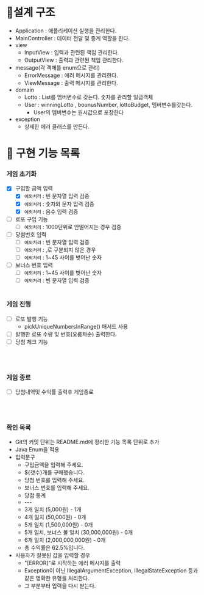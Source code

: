 # 📝설계 구조
- Application : 애플리케이션 실행을 관리한다.
- MainController : 데이터 전달 및 중계 역할을 한다.
- view
    - InputView : 입력과 관련된 책임 관리한다.
    - OutputView : 출력과 관련된 책임 관리한다.
- message(각 객체를 enum으로 관리)
    - ErrorMessage : 에러 메시지를 관리한다.
    - ViewMessage : 출력 메시지를 관리한다.
- domain
    - Lotto :  List<Integer>를 멤버변수로 갖는다. 숫자를 관리할 일급객체
    - User :  winningLotto , bounusNumber, lottoBudget,  멤버변수를갖는다.
      - User의 멤버변수는 원시값으로 포장한다
- exception
    - 상세한 에러 클래스를 만든다.
  

# 📝 구현 기능 목록
### 게임 초기화

- [x]  구입할 금액 입력
   - [x] `예외처리` : 빈 문자열 입력 검증
   - [x] `예외처리` : 숫자외 문자 입력 검증
   - [x] `예외처리` : 음수 입력 검증
- [ ] 로또 구입 기능
  - [ ] `예외처리` : 1000단위로 안떨어지는 경우 검증
- [ ]  당첨번호 입력
   - [ ] `예외처리` : 빈 문자열 입력 검증
   - [ ] `예외처리` : ,로 구분되지 않은 경우
   - [ ] `예외처리` : 1~45 사이를 벗어난 숫자
- [ ]  보너스 번호 입력
    - [ ] `예외처리` : 1~45 사이를 벗어난 숫자
    - [ ] `예외처리` : 빈 문자열 입력 검증
<Br><Br>

### 게임 진행
- [ ] 로또 발행 기능
  - pickUniqueNumbersInRange() 매서드 사용
- [ ] 발행한 로또 수량 및 번호(오름차순) 출력한다.
- [ ] 당첨 체크 기능

<Br><Br>

### 게임 종료
- [ ] 당첨내역및 수익률 출력후 게임종료

  <Br><Br>

### 확인 목록
- Git의 커밋 단위는 README.md에 정리한 기능 목록 단위로 추가
- Java Enum을 적용
- 입력문구
  - 구입금액을 입력해 주세요.
  - ${갯수}개를 구매했습니다.
  - 당첨 번호를 입력해 주세요.
  - 보너스 번호를 입력해 주세요.
  - 당첨 통계
  - \-\-\-
  - 3개 일치 (5,000원) - 1개
  - 4개 일치 (50,000원) - 0개
  - 5개 일치 (1,500,000원) - 0개
  - 5개 일치, 보너스 볼 일치 (30,000,000원) - 0개
  - 6개 일치 (2,000,000,000원) - 0개
  - 총 수익률은 62.5%입니다.
- 사용자가 잘못된 값을 입력할 경우 
  - "[ERROR]"로 시작하는 에러 메시지를 출력
  - Exception이 아닌 IllegalArgumentException, IllegalStateException 등과 같은 명확한 유형을 처리한다.
  - 그 부분부터 입력을 다시 받는다.